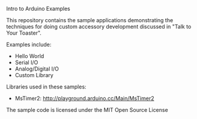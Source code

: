 Intro to Arduino Examples

This repository contains the sample applications demonstrating the techniques for doing custom accessory development discussed in "Talk to Your Toaster".

Examples include:

- Hello World
- Serial I/O
- Analog/Digital I/O
- Custom Library

Libraries used in these samples:

- MsTimer2: http://playground.arduino.cc/Main/MsTimer2

The sample code is licensed under the MIT Open Source License